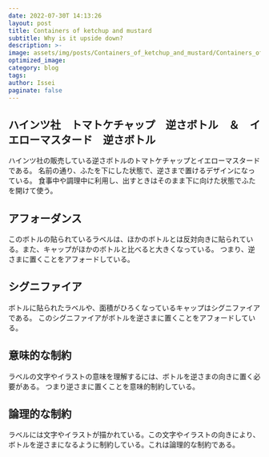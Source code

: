 ```yaml
---
date: 2022-07-30T 14:13:26
layout: post
title: Containers of ketchup and mustard
subtitle: Why is it upside down?
description: >-
image: assets/img/posts/Containers_of_ketchup_and_mustard/Containers_of_ketchup_and_mustard.jpg
optimized_image: 
category: blog
tags: 
author: Issei
paginate: false
---
```


## ハインツ社　トマトケチャップ　逆さボトル　＆　イエローマスタード　逆さボトル

ハインツ社の販売している逆さボトルのトマトケチャップとイエローマスタードである。
名前の通り、ふたを下にした状態で、逆さまで置けるデザインになっている。
食事中や調理中に利用し、出すときはそのまま下に向けた状態でふたを開けて使う。


## アフォーダンス

このボトルの貼られているラベルは、ほかのボトルとは反対向きに貼られている。また、キャップがほかのボトルと比べると大きくなっている。
つまり、逆さまに置くことをアフォードしている。

## シグニファイア

ボトルに貼られたラベルや、面積がひろくなっているキャップはシグニファイアである。
このシグニファイアがボトルを逆さまに置くことをアフォードしている。

## 意味的な制約

ラベルの文字やイラストの意味を理解するには、ボトルを逆さまの向きに置く必要がある。
つまり逆さまに置くことを意味的制約している。

## 論理的な制約

ラベルには文字やイラストが描かれている。この文字やイラストの向きにより、ボトルを逆さまになるように制約している。これは論理的な制約である。